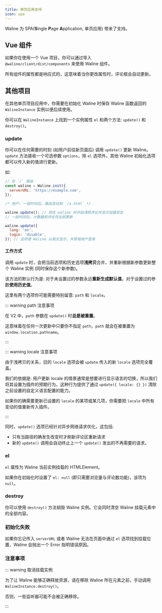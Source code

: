 ```yaml
---
title: 单页应用支持
icon: spa
---
```


Waline 为 SPA(**S**ingle **P**age **A**pplication, 单页应用) 带来了支持。

## Vue 组件

如果你在使用一个 Vue 项目，你可以通过导入 `@waline/client/dist/components` 来使用 Waline 组件。

所有组件的属性都是响应式的，这意味着当你更改属性时，评论框会自动更新。

## 其他项目

在其他单页项目应用中，你需要在初始化 Waline 时保存 Waline 函数返回的 `WalineInstance` 实例以便后续使用。

你可以在 `WalineInstance` 上找到一个实例属性 `el` 和两个方法: `update()` 和 `destroy()`。

### update

你可以在任何需要的时刻 (如用户前往新页面后) 调用 `update()` 更新 Waline。`update` 方法接收一个可选参数 `options`，除 `el` 选项外，其他 Waline 初始化选项都可以传入新的值进行更新。

如:

```js
// 在 `/` 路由
const waline = Waline.init({
  serverURL: 'https://example.com',
});

/* 用户: 一段时间后，路由变动到 `/a.html` */

waline.update(); // 现在 waline 将开始清除评论并显示加载状态
// 一段时间后，计数器和评论将全部更新

waline.update({
  lang: 'en',
  login: 'disable',
}); // 这将使 Waline 以英文显示，并禁用用户登录
```

#### 工作方式

调用 `update` 时，会把当前选项和历史选项**浅拷贝**合并，并重新根据新参数更新整个 Waline 实例 (同时保存这个新参数)。

该方法的默认行为是: 对于未设置过的参数永远**重新生成默认值**，对于设置过的参数**使用历史值**。

这里有两个选项你可能需要特别留意: `path` 和 `locale`。

::: warning path 注意事项

在 V2 中，`path` 参数在 `update()` 时**总是被重置**。

这意味着在任何一次更新中只要你不指定 `path`，`path` 就会在被重置为 `window.location.pathname`。

:::

::: warning locale 注意事项

由于浅拷贝的关系，旧的 `locale` 选项会被 `update` 传入的新 `locale` 选项完全覆盖。

我们的依据是: 用户更新 locale 的情景通常是想要进行显示语言的切换，所以我们将其设置为插件的预期行为。这种行为提供了通过 `update({ locale: {} })` 清除之前设置的自定义语言配置的能力。

如果你的确需要更新已设置的 `locale` 的某项或某几项，你需要把 `locale` 中所有变动的值重新传入插件。

:::

同时，`update()` 选项已经针对异步网络请求优化，这包括:

- 只有当路径的确发生改变时才刷新评论区重新请求
- 新的 `update()` 调用会自动终止上一个 `update()` 发出的不再需要的请求。

### el

`el` 属性为 Waline 当前实例挂载的 HTMLElement。

如果你在初始化时设置了 `el: null` (即只需要浏览量与评论数功能)，该项为 `null`。

### destroy

你可以使用 `destroy()` 方法销毁 Waline 实例。它会同时清空 Waline 挂载元素中的全部内容。

### 初始化失败

如果你忘记传入 `serverURL` 或者 Waline 无法在页面中通过 `el` 选项找到挂载位置，Waline 会抛出一个 Error 指明错误原因。

### 注意事项

::: warning 取消挂载实例

为了让 Waline 能够正确释放资源，请在移除 Waline 所在元素之前，手动调用 `WalineInstance.destroy()`。

否则，一些监听器可能不会被正确移除。

:::
